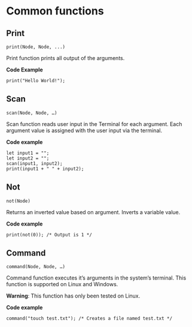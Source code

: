 # Common functions
## Print
`print(Node, Node, ...)`

Print function prints all output of the arguments.

**Code Example**
```
print("Hello World!");
```

## Scan
`scan(Node, Node, …)`

Scan function reads user input in the Terminal for each argument. Each argument value is assigned with the user input via the terminal.

**Code example**
```
let input1 = "";
let input2 = "";
scan(input1, input2);
print(input1 + " " + input2);
```

## Not
`not(Node)`

Returns an inverted value based on argument.
Inverts a variable value.

**Code example**
```
print(not(0)); /* Output is 1 */
```

## Command
`command(Node, Node, …)`

Command function executes it’s arguments in the system’s terminal. This function is supported on Linux and Windows.

**Warning**: This function has only been tested on Linux.

**Code example**
```
command("touch test.txt"); /* Creates a file named test.txt */
```
